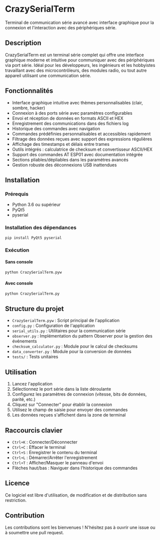 # CrazySerialTerm

Terminal de communication série avancé avec interface graphique pour la connexion et l'interaction avec des périphériques série.

## Description

CrazySerialTerm est un terminal série complet qui offre une interface graphique moderne et intuitive pour communiquer avec des périphériques via port série. Idéal pour les développeurs, les ingénieurs et les hobbyistes travaillant avec des microcontrôleurs, des modules radio, ou tout autre appareil utilisant une communication série.

## Fonctionnalités

- Interface graphique intuitive avec thèmes personnalisables (clair, sombre, hacker)
- Connexion à des ports série avec paramètres configurables
- Envoi et réception de données en formats ASCII et HEX
- Enregistrement des communications dans des fichiers log
- Historique des commandes avec navigation
- Commandes prédéfinies personnalisables et accessibles rapidement
- Filtrage des données reçues avec support des expressions régulières
- Affichage des timestamps et délais entre trames
- Outils intégrés : calculatrice de checksum et convertisseur ASCII/HEX
- Support des commandes AT ESP01 avec documentation intégrée
- Sections pliables/dépliables dans les paramètres avancés
- Gestion robuste des déconnexions USB inattendues

## Installation

### Prérequis

- Python 3.6 ou supérieur
- PyQt5
- pyserial

### Installation des dépendances

```bash
pip install PyQt5 pyserial
```


### Exécution

#### Sans console

```bash
python CrazySerialTerm.pyw 
```

#### Avec console

```bash
python CrazySerialTerm.py
```

## Structure du projet

- `CrazySerialTerm.pyw` : Script principal de l'application
- `config.py` : Configuration de l'application
- `serial_utils.py` : Utilitaires pour la communication série
- `observer.py` : Implémentation du pattern Observer pour la gestion des événements
- `checksum_calculator.py` : Module pour le calcul de checksums
- `data_converter.py` : Module pour la conversion de données
- `tests/` : Tests unitaires

## Utilisation

1. Lancez l'application
2. Sélectionnez le port série dans la liste déroulante
3. Configurez les paramètres de connexion (vitesse, bits de données, parité, etc.)
4. Cliquez sur "Connecter" pour établir la connexion
5. Utilisez le champ de saisie pour envoyer des commandes
6. Les données reçues s'affichent dans la zone de terminal

## Raccourcis clavier

- `Ctrl+K` : Connecter/Déconnecter
- `Ctrl+C` : Effacer le terminal
- `Ctrl+S` : Enregistrer le contenu du terminal
- `Ctrl+L` : Démarrer/Arrêter l'enregistrement
- `Ctrl+T` : Afficher/Masquer le panneau d'envoi
- Flèches haut/bas : Naviguer dans l'historique des commandes

## Licence

Ce logiciel est libre d'utilisation, de modification et de distribution sans restriction.

## Contribution

Les contributions sont les bienvenues ! N'hésitez pas à ouvrir une issue ou à soumettre une pull request.
